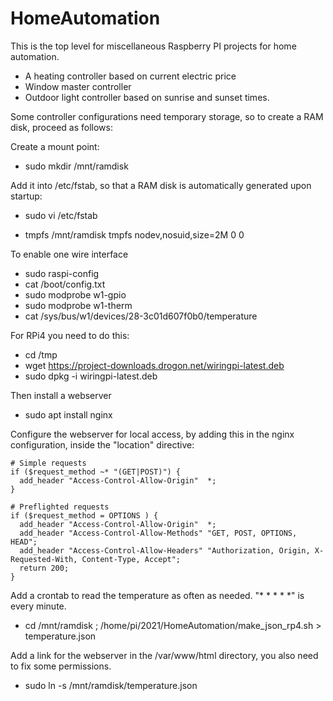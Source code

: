 HomeAutomation
==============

This is the top level for miscellaneous Raspberry PI projects for home automation.

* A heating controller based on current electric price
* Window master controller
* Outdoor light controller based on sunrise and sunset times.

Some controller configurations need temporary storage, so to create a RAM disk, proceed as follows:

Create a mount point:

* sudo mkdir /mnt/ramdisk

Add it into /etc/fstab, so that a RAM disk is automatically generated upon startup:

* sudo vi /etc/fstab

* tmpfs /mnt/ramdisk tmpfs nodev,nosuid,size=2M 0 0

To enable one wire interface

* sudo raspi-config
* cat /boot/config.txt 
* sudo modprobe w1-gpio
* sudo modprobe w1-therm
* cat /sys/bus/w1/devices/28-3c01d607f0b0/temperature 

For RPi4 you need to do this:

* cd /tmp
* wget https://project-downloads.drogon.net/wiringpi-latest.deb
* sudo dpkg -i wiringpi-latest.deb

Then install a webserver

* sudo apt install nginx

Configure the webserver for local access, by adding this in the nginx configuration, inside the "location" directive:

    # Simple requests
    if ($request_method ~* "(GET|POST)") {
      add_header "Access-Control-Allow-Origin"  *;
    }

    # Preflighted requests
    if ($request_method = OPTIONS ) {
      add_header "Access-Control-Allow-Origin"  *;
      add_header "Access-Control-Allow-Methods" "GET, POST, OPTIONS, HEAD";
      add_header "Access-Control-Allow-Headers" "Authorization, Origin, X-Requested-With, Content-Type, Accept";
      return 200;
    }

Add a crontab to read the temperature as often as needed. "* * * * *" is every minute.

* cd /mnt/ramdisk ;  /home/pi/2021/HomeAutomation/make_json_rp4.sh > temperature.json
    
Add a link for the webserver in the /var/www/html directory, you also need to fix some permissions.

* sudo ln -s /mnt/ramdisk/temperature.json







